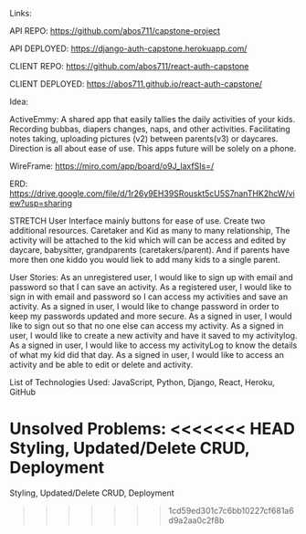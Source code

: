 

Links:

API REPO:
https://github.com/abos711/capstone-project

API DEPLOYED:
https://django-auth-capstone.herokuapp.com/

CLIENT REPO:
https://github.com/abos711/react-auth-capstone

CLIENT DEPLOYED:
https://abos711.github.io/react-auth-capstone/


Idea:

ActiveEmmy: A shared app that easily tallies the daily activities of your kids. Recording bubbas, diapers changes, naps, and other activities. Facilitating notes taking, uploading pictures (v2) between parents(v3) or daycares. Direction is all about ease of use. This apps future will be solely on a phone.


WireFrame:
https://miro.com/app/board/o9J_laxfSIs=/

ERD:
https://drive.google.com/file/d/1r26y9EH39SRouskt5cU5S7nanTHK2hcW/view?usp=sharing


STRETCH
User Interface mainly buttons for ease of use.
Create two additional resources. Caretaker and Kid as many to many relationship, The activity will be attached to the kid which will can be access and edited by daycare, babysitter, grandparents (caretakers/parent). And if parents have more then one kiddo you would liek to add many kids to a single parent.


User Stories:
As an unregistered user, I would like to sign up with email and password so that I can save an activity.
As a registered user, I would like to sign in with email and password so I can access my activities and save an activity.
As a signed in user, I would like to change password in order to keep my passwords updated and more secure.
As a signed in user, I would like to sign out so that no one else can access my activity.
As a signed in user, I would like to create a new activity and have it saved to my activitylog.
As a signed in user, I would like to access my activityLog to know the details of what my kid did that day.
As a signed in user, I would like to access an activity and be able to edit or delete and activity.

List of Technologies Used:
JavaScript, Python, Django, React, Heroku, GitHub

Unsolved Problems:
<<<<<<< HEAD
Styling, Updated/Delete CRUD, Deployment
=======
Styling, Updated/Delete CRUD, Deployment
>>>>>>> 1cd59ed301c7c6bb10227cf681a6d9a2aa0c2f8b
